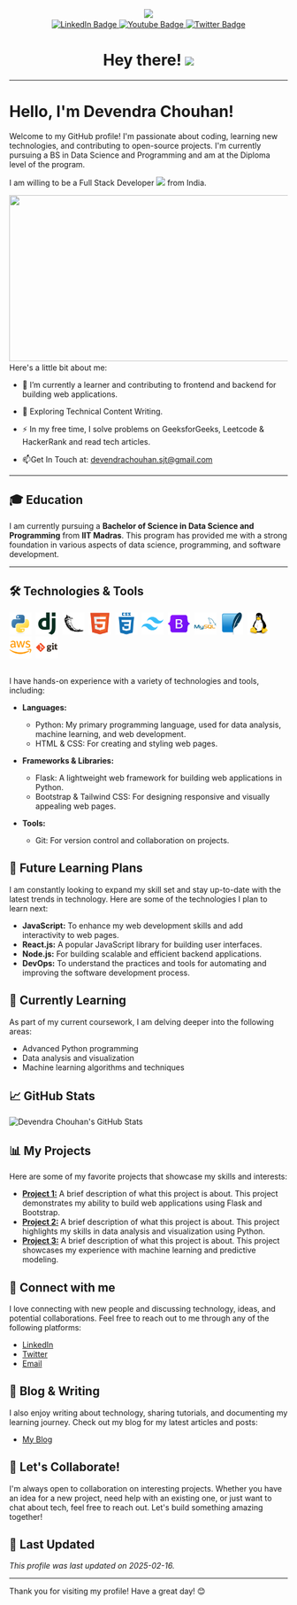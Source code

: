 <div id="header" align="center">
  <img src="https://media.giphy.com/media/M9gbBd9nbDrOTu1Mqx/giphy.gif" width="100"/>
  <div id="badges">
  <a href="your-linkedin-URL">
    <img src="https://img.shields.io/badge/LinkedIn-blue?style=for-the-badge&logo=linkedin&logoColor=white" alt="LinkedIn Badge"/>
  </a>
  <a href="your-youtube-URL">
    <img src="https://img.shields.io/badge/YouTube-red?style=for-the-badge&logo=youtube&logoColor=white" alt="Youtube Badge"/>
  </a>
  <a href="your-twitter-URL">
    <img src="https://img.shields.io/badge/Twitter-blue?style=for-the-badge&logo=twitter&logoColor=white" alt="Twitter Badge"/>
  </a>
</div>
<h1>
Hey there!
<img src="https://media.giphy.com/media/hvRJCLFzcasrR4ia7z/giphy.gif" width="30px"/>
</h1>
</div>

---
# Hello, I'm Devendra Chouhan!


Welcome to my GitHub profile! I'm passionate about coding, learning new technologies, and contributing to open-source projects. I'm currently pursuing a BS in Data Science and Programming and am at the Diploma level of the program.

I am willing to be a Full Stack Developer <img src="https://media.giphy.com/media/WUlplcMpOCEmTGBtBW/giphy.gif" width="30"> from India.

<div align="center">
  <img src="https://media.giphy.com/media/dWesBcTLavkZuG35MI/giphy.gif" width="600" height="300"/>
</div>
 Here's a little bit about me:

- :telescope: I’m currently a learner and contributing to frontend and backend for building web applications.

- :seedling: Exploring Technical Content Writing.

- :zap: In my free time, I solve problems on GeeksforGeeks, Leetcode & HackerRank and read tech articles.

- :mailbox:Get In Touch at: devendrachouhan.sjt@gmail.com

---

## 🎓 Education

I am currently pursuing a **Bachelor of Science in Data Science and Programming** from **IIT Madras**. This program has provided me with a strong foundation in various aspects of data science, programming, and software development. 

---

## 🛠️ Technologies & Tools

<div>
  <img src="https://github.com/devicons/devicon/blob/master/icons/python/python-original.svg" title="Python"  alt="Python" width="40" height="40"/>&nbsp;
  <img src="https://github.com/devicons/devicon/blob/master/icons/django/django-plain.svg" title="Django"  alt="Django" width="40" height="40"/>&nbsp;
  <img src="https://github.com/devicons/devicon/blob/master/icons/flask/flask-original.svg" title="Flask"  alt="Flask" width="40" height="40"/>&nbsp;
  <img src="https://github.com/devicons/devicon/blob/master/icons/html5/html5-original.svg" title="HTML5" alt="HTML" width="40" height="40"/>&nbsp;
  <img src="https://github.com/devicons/devicon/blob/master/icons/css3/css3-plain-wordmark.svg"  title="CSS3" alt="CSS" width="40" height="40"/>&nbsp;
  <img src="https://github.com/devicons/devicon/blob/master/icons/tailwindcss/tailwindcss-original.svg" title="Tailwind"  alt="Tailwind" width="40" height="40"/>&nbsp;
  <img src="https://github.com/devicons/devicon/blob/master/icons/bootstrap/bootstrap-original.svg" title="Bootstrap"  alt="Bootstrap" width="40" height="40"/>&nbsp;
  <img src="https://github.com/devicons/devicon/blob/master/icons/mysql/mysql-original-wordmark.svg" title="MySQL"  alt="MySQL" width="40" height="40"/>&nbsp;
  <img src="https://github.com/devicons/devicon/blob/master/icons/sqlite/sqlite-original.svg" title="SQLite"  alt="SQLite" width="40" height="40"/>&nbsp;
  <img src="https://github.com/devicons/devicon/blob/master/icons/linux/linux-original.svg"  title="Linux" alt="Linux" width="40" height="40"/>&nbsp;
  <img src="https://github.com/devicons/devicon/blob/master/icons/amazonwebservices/amazonwebservices-plain-wordmark.svg" title="AWS" alt="AWS" width="40" height="40"/>&nbsp;
  <img src="https://github.com/devicons/devicon/blob/master/icons/git/git-original-wordmark.svg" title="Git" **alt="Git" width="40" height="40"/>
<!---  <img src="https://github.com/devicons/devicon/blob/master/icons/javascript/javascript-original.svg" title="JavaScript" alt="JavaScript" width="40" height="40"/>&nbsp;
  <img src="https://github.com/devicons/devicon/blob/master/icons/java/java-original-wordmark.svg" title="Java" alt="Java" width="40" height="40"/>&nbsp;
  <img src="https://github.com/devicons/devicon/blob/master/icons/react/react-original-wordmark.svg" title="React" alt="React" width="40" height="40"/>&nbsp;
  <img src="https://github.com/devicons/devicon/blob/master/icons/spring/spring-original-wordmark.svg" title="Spring" alt="Spring" width="40" height="40"/>&nbsp;
  <img src="https://github.com/devicons/devicon/blob/master/icons/materialui/materialui-original.svg" title="Material UI" alt="Material UI" width="40" height="40"/>&nbsp;
  <img src="https://github.com/devicons/devicon/blob/master/icons/flutter/flutter-original.svg" title="Flutter" alt="Flutter" width="40" height="40"/>&nbsp;
  <img src="https://github.com/devicons/devicon/blob/master/icons/redux/redux-original.svg" title="Redux" alt="Redux " width="40" height="40"/>&nbsp;
  <img src="https://github.com/devicons/devicon/blob/master/icons/nodejs/nodejs-original-wordmark.svg" title="NodeJS" alt="NodeJS" width="40" height="40"/>&nbsp;
  <img src="https://github.com/devicons/devicon/blob/master/icons/firebase/firebase-plain-wordmark.svg" title="Firebase" alt="Firebase" width="40" height="40"/>&nbsp;
  <img src="https://github.com/devicons/devicon/blob/master/icons/gatsby/gatsby-original.svg" title="Gatsby"  alt="Gatsby" width="40" height="40"/> -->
</div>

## 

I have hands-on experience with a variety of technologies and tools, including:

- **Languages:**
  - Python: My primary programming language, used for data analysis, machine learning, and web development.
  - HTML & CSS: For creating and styling web pages.
  
- **Frameworks & Libraries:**
  - Flask: A lightweight web framework for building web applications in Python.
  - Bootstrap & Tailwind CSS: For designing responsive and visually appealing web pages.
  
- **Tools:**
  - Git: For version control and collaboration on projects.

## 🚀 Future Learning Plans

I am constantly looking to expand my skill set and stay up-to-date with the latest trends in technology. Here are some of the technologies I plan to learn next:

- **JavaScript:** To enhance my web development skills and add interactivity to web pages.
- **React.js:** A popular JavaScript library for building user interfaces.
- **Node.js:** For building scalable and efficient backend applications.
- **DevOps:** To understand the practices and tools for automating and improving the software development process.

## 🌱 Currently Learning

As part of my current coursework, I am delving deeper into the following areas:

- Advanced Python programming
- Data analysis and visualization
- Machine learning algorithms and techniques

## 📈 GitHub Stats

![Devendra Chouhan's GitHub Stats](https://github-readme-stats.vercel.app/api?username=24f2002329&show_icons=true&theme=radical)

## 📊 My Projects

Here are some of my favorite projects that showcase my skills and interests:

- [**Project 1:**](https://github.com/devendra-sjt/project1) A brief description of what this project is about. This project demonstrates my ability to build web applications using Flask and Bootstrap.
- [**Project 2:**](https://github.com/devendra-sjt/project2) A brief description of what this project is about. This project highlights my skills in data analysis and visualization using Python.
- [**Project 3:**](https://github.com/devendra-sjt/project3) A brief description of what this project is about. This project showcases my experience with machine learning and predictive modeling.

## 🔗 Connect with me

I love connecting with new people and discussing technology, ideas, and potential collaborations. Feel free to reach out to me through any of the following platforms:

- [LinkedIn](https://www.linkedin.com/in/devendra-sjt)
- [Twitter](https://twitter.com/devendra-sjt)
- [Email](mailto:devendra.sjt@example.com)

## 📝 Blog & Writing

I also enjoy writing about technology, sharing tutorials, and documenting my learning journey. Check out my blog for my latest articles and posts:

- [My Blog](https://devendra-sjt-blog.example.com)

## 💬 Let's Collaborate!

I'm always open to collaboration on interesting projects. Whether you have an idea for a new project, need help with an existing one, or just want to chat about tech, feel free to reach out. Let's build something amazing together!

## 📅 Last Updated

*This profile was last updated on 2025-02-16.*

---

Thank you for visiting my profile! Have a great day! 😊
```` ▋
